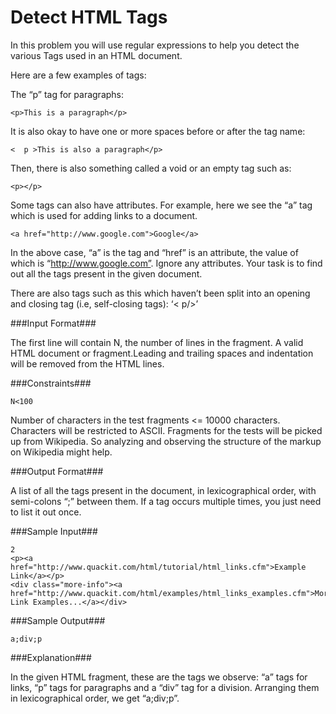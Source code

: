 Detect HTML Tags
================
In this problem you will use regular expressions to help you detect the various Tags used in an HTML document.

Here are a few examples of tags:

The “p” tag for paragraphs:

```
<p>This is a paragraph</p>  
```

It is also okay to have one or more spaces before or after the tag name:

```
<  p >This is also a paragraph</p>  
```

Then, there is also something called a void or an empty tag such as:

```
<p></p> 
```

Some tags can also have attributes. For example, here we see the “a” tag which is used for adding links to a document.

```
<a href="http://www.google.com">Google</a>  
```

In the above case, “a” is the tag and “href” is an attribute, the value of which is “http://www.google.com”. Ignore any attributes. Your task is to find out all the tags present in the given document.

There are also tags such as this which haven’t been split into an opening and closing tag (i.e, self-closing tags): ‘< p/>’

###Input Format###

The first line will contain N, the number of lines in the fragment. A valid HTML document or fragment.Leading and trailing spaces and indentation will be removed from the HTML lines.

###Constraints###

```
N<100
```

Number of characters in the test fragments <= 10000 characters. Characters will be restricted to ASCII. Fragments for the tests will be picked up from Wikipedia. So analyzing and observing the structure of the markup on Wikipedia might help.

###Output Format###

A list of all the tags present in the document, in lexicographical order, with semi-colons “;” between them. If a tag occurs multiple times, you just need to list it out once.

###Sample Input###

```
2
<p><a href="http://www.quackit.com/html/tutorial/html_links.cfm">Example Link</a></p>
<div class="more-info"><a href="http://www.quackit.com/html/examples/html_links_examples.cfm">More Link Examples...</a></div>
```

###Sample Output###

```
a;div;p
```

###Explanation###

In the given HTML fragment, these are the tags we observe:
“a” tags for links, “p” tags for paragraphs and a “div” tag for a division. Arranging them in lexicographical order, we get “a;div;p”.